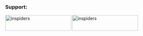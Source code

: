 <h3 align="left">Support:</h3>
<p><a href="https://www.buymeacoffee.com/inspiders"> <img align="left" src="https://cdn.buymeacoffee.com/buttons/v2/default-yellow.png" height="50" width="210" alt="inspiders" /></a><a href="https://ko-fi.com/inspiders"> <img align="left" src="https://cdn.ko-fi.com/cdn/kofi3.png?v=3" height="50" width="210" alt="inspiders" /></a></p><br>
